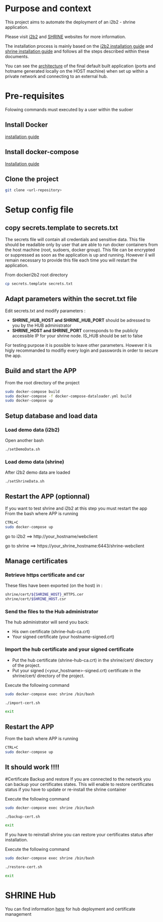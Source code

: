 # Purpose and context
This project aims to automate the deployment of an i2b2 - shrine application.

Please visit [i2b2](https://www.i2b2.org/) and [SHRINE](https://open.med.harvard.edu/wiki/display/SHRINE) websites for more information.

The installation process is mainly based on the [i2b2 installation guide](https://community.i2b2.org/wiki/display/getstarted/i2b2+Installation+Guide) and [shrine installation guide](https://open.med.harvard.edu/wiki/display/SHRINE/Installation)  and follows all the steps described within these documents.

You can see the [architecture](https://github.com/CARPEM/SHRINEDocker/wiki/Architecture) of the final default built application (ports and hotname generated locally on the HOST machine) when set up within a private network and connecting to an external hub.

# Pre-requisites
Folowing commands must executed by a user within the sudoer

## Install Docker
[installation guide](https://docs.docker.com/v17.12/install/)

## Install docker-compose
[Installation guide](https://docs.docker.com/compose/install/)

## Clone the project
```bash
git clone <url-repository>
```
# Setup config file
## copy secrets.template to secrets.txt
The secrets file will contain all credentials and sensitive data. This file should be readalble only by user that are able to run docker containers from the host machine (root, sudoers, docker group). This file can be encrypted or suppressed as soon as the application is up and running. However il will remain necessary to provide this file each time you will restart the application.

From dockeri2b2 root directory
```bash
cp secrets.template secrets.txt
```

## Adapt parameters within the secret.txt file
Edit secrets.txt and modify parameters :

* **SHRINE_HUB_HOST and SHRINE_HUB_PORT** should be adressed to you by the HUB administrator
* **SHRINE_HOST and SHRINE_PORT** corresponds to the publicly accessible IP for your shrine node.
IS_HUB should be set to false

For testing purpose it is possible to leave other parameters. However it is higly recommanded to modifiy every login and passwords in order to secure the app.

## Build and start the APP
From the root directory of the project
```bash
sudo docker-compose build
sudo docker-compose -f docker-compose-dataloader.yml build
sudo docker-compose up
```

## Setup database and load data

### Load demo data (i2b2)
Open another bash
```bash
./setDemoData.sh
```

### Load demo data (shrine)
After i2b2 demo data are loaded
```bash
./setShrineData.sh
```

## Restart the APP (optionnal)
If you want to test shrine and i2b2 at this step you must restart the app
From the bash where APP is running
```bash
CTRL+C
sudo docker-compose up
```
go to i2b2 ==> http://your_hostname/webclient

go to shrine ==> https://your_shrine_hostname:6443/shrine-webclient

## Manage certificates

### Retrieve https certificate and csr
These files have been exported (on the host) in :
```bash
shrine/cert/${SHRINE_HOST}_HTTPS.cer
shrine/cert/$SHRINE_HOST.csr
```
### Send the files to the Hub administrator
The hub administrator will send you back:

*	His own certificate (shrine-hub-ca.crt)
* Your signed certificate (your hostname-signed.crt)

### Import the hub certificate and your signed certificate

* Put the hub certificate (shrine-hub-ca.crt) in the shrine/cert/ directory of the project.
* Put your signed (<your_hostname>-signed.crt) certificate in the shrine/cert/ directory of the project.

Execute the following command
```bash
sudo docker-compose exec shrine /bin/bash
```
```bash
./import-cert.sh
```
```bash
exit
```
## Restart the APP
From the bash where APP is running
```bash
CTRL+C
sudo docker-compose up
```
## It should work !!!!

#Certificate Backup and restore
If you are connected to the network you can backup your certificates states. This will enable to restore certificates status if you have to update or re-install the shrine container

Execute the following command
```bash
sudo docker-compose exec shrine /bin/bash
```
```bash
./backup-cert.sh
```
```bash
exit
```

If you have to reinstall shrine you can restore your certificates status after installation.

Execute the following command
```bash
sudo docker-compose exec shrine /bin/bash
```
```bash
./restore-cert.sh
```
```bash
exit
```

# SHRINE Hub
You can find information [here](https://github.com/CARPEM/SHRINEDocker/wiki/HUB-management) for hub deployment and certificate management
